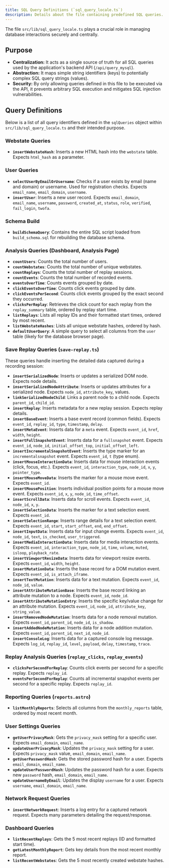```yaml
---
title: SQL Query Definitions (`sql_query_locale.ts`)
description: Details about the file containing predefined SQL queries.
---
```


The file `src/lib/sql_query_locale.ts` plays a crucial role in managing database interactions securely and centrally.

## Purpose

- **Centralization:** It acts as a single source of truth for all SQL queries used by the application's backend API (`/api/query_mysql`).
- **Abstraction:** It maps simple string identifiers (keys) to potentially complex SQL query strings (values).
- **Security:** By only allowing queries defined in this file to be executed via the API, it prevents arbitrary SQL execution and mitigates SQL injection vulnerabilities.

## Query Definitions

Below is a list of all query identifiers defined in the `sqlQueries` object within `src/lib/sql_query_locale.ts` and their intended purpose.

### Webstate Queries

- **`insertWebstateHash`**: Inserts a new HTML hash into the `webstate` table. Expects `html_hash` as a parameter.

### User Queries

- **`selectUserByEmailOrUsername`**: Checks if a user exists by email (name and domain) or username. Used for registration checks. Expects `email_name`, `email_domain`, `username`.
- **`insertUser`**: Inserts a new user record. Expects `email_domain`, `email_name`, `username`, `password`, `created_at`, `status`, `role`, `verified`, `fail_login`, `twofa`.

### Schema Build

- **`buildSchemaQuery`**: Contains the entire SQL script loaded from `build_schema.sql` for rebuilding the database schema.

### Analysis Queries (Dashboard, Analysis Page)

- **`countUsers`**: Counts the total number of users.
- **`countWebstates`**: Counts the total number of unique webstates.
- **`countReplays`**: Counts the total number of replay sessions.
- **`countEvents`**: Counts the total number of recorded events.
- **`eventsOverTime`**: Counts events grouped by date.
- **`clickEventsOverTime`**: Counts click events grouped by date.
- **`clickEventsPerSecond`**: Counts click events grouped by the exact second they occurred.
- **`clicksPerReplay`**: Retrieves the click count for each replay from the `replay_summary` table, ordered by replay start time.
- **`listReplays`**: Lists all replay IDs and their formatted start times, ordered by most recent.
- **`listWebstateHashes`**: Lists all unique webstate hashes, ordered by hash.
- **`defaultUserQuery`**: A simple query to select all columns from the `user` table (likely for the database browser page).

### Save Replay Queries (`save-replay.ts`)

These queries handle inserting the detailed data captured during a recording session:

- **`insertSerializedNode`**: Inserts or updates a serialized DOM node. Expects node details.
- **`insertSerializedNodeAttribute`**: Inserts or updates attributes for a serialized node. Expects `node_id`, `attribute_key`, values.
- **`linkSerializedNodeChild`**: Links a parent node to a child node. Expects `parent_id`, `child_id`.
- **`insertReplay`**: Inserts metadata for a new replay session. Expects replay details.
- **`insertBaseEvent`**: Inserts a base event record (common fields). Expects `event_id`, `replay_id`, `type`, `timestamp`, `delay`.
- **`insertMetaEvent`**: Inserts data for a `meta` event. Expects `event_id`, `href`, `width`, `height`.
- **`insertFullSnapshotEvent`**: Inserts data for a `fullsnapshot` event. Expects `event_id`, `node_id`, `initial_offset_top`, `initial_offset_left`.
- **`insertIncrementalSnapshotEvent`**: Inserts the type marker for an `incrementalsnapshot` event. Expects `event_id`, `t` (type enum).
- **`insertMouseInteractionData`**: Inserts data for mouse interaction events (click, focus, etc.). Expects `event_id`, `interaction_type`, `node_id`, `x`, `y`, `pointer_type`.
- **`insertMouseMoveData`**: Inserts the marker for a mouse move event. Expects `event_id`.
- **`insertMousePosition`**: Inserts individual position points for a mouse move event. Expects `event_id`, `x`, `y`, `node_id`, `time_offset`.
- **`insertScrollData`**: Inserts data for scroll events. Expects `event_id`, `node_id`, `x`, `y`.
- **`insertSelectionData`**: Inserts the marker for a text selection event. Expects `event_id`.
- **`insertSelectionRange`**: Inserts range details for a text selection event. Expects `event_id`, `start`, `start_offset`, `end`, `end_offset`.
- **`insertInputData`**: Inserts data for input change events. Expects `event_id`, `node_id`, `text`, `is_checked`, `user_triggered`.
- **`insertMediaInteractionData`**: Inserts data for media interaction events. Expects `event_id`, `interaction_type`, `node_id`, `time`, `volume`, `muted`, `isloop`, `playback_rate`.
- **`insertViewportResizeData`**: Inserts data for viewport resize events. Expects `event_id`, `width`, `height`.
- **`insertMutationData`**: Inserts the base record for a DOM mutation event. Expects `event_id`, `is_attach_iframe`.
- **`insertTextMutation`**: Inserts data for a text mutation. Expects `event_id`, `node_id`, `value`.
- **`insertAttributeMutationBase`**: Inserts the base record linking an attribute mutation to a node. Expects `event_id`, `node_id`.
- **`insertAttributeMutationEntry`**: Inserts the specific key/value change for an attribute mutation. Expects `event_id`, `node_id`, `attribute_key`, `string_value`.
- **`insertRemovedNodeMutation`**: Inserts data for a node removal mutation. Expects `event_id`, `parent_id`, `node_id`, `is_shadow`.
- **`insertAddedNodeMutation`**: Inserts data for a node addition mutation. Expects `event_id`, `parent_id`, `next_id`, `node_id`.
- **`insertConsoleLog`**: Inserts data for a captured console log message. Expects `log_id`, `replay_id`, `level`, `payload`, `delay`, `timestamp`, `trace`.

### Replay Analysis Queries (`replay_clicks`, `replay_events`)

- **`clicksPerSecondForReplay`**: Counts click events per second for a specific replay. Expects `replay_id`.
- **`eventsPerSecondForReplay`**: Counts all incremental snapshot events per second for a specific replay. Expects `replay_id`.

### Reporting Queries (`reports.astro`)

- **`listMonthlyReports`**: Selects all columns from the `monthly_reports` table, ordered by most recent month.

### User Settings Queries

- **`getUserPrivacyMask`**: Gets the `privacy_mask` setting for a specific user. Expects `email_domain`, `email_name`.
- **`updateUserPrivacyMask`**: Updates the `privacy_mask` setting for a user. Expects `privacy_mask` value, `email_domain`, `email_name`.
- **`getUserPasswordHash`**: Gets the stored password hash for a user. Expects `email_domain`, `email_name`.
- **`updateUserPasswordHash`**: Updates the password hash for a user. Expects new `password` hash, `email_domain`, `email_name`.
- **`updateUsernameByEmail`**: Updates the display `username` for a user. Expects `username`, `email_domain`, `email_name`.

### Network Request Queries

- **`insertNetworkRequest`**: Inserts a log entry for a captured network request. Expects many parameters detailing the request/response.

### Dashboard Queries

- **`listRecentReplays`**: Gets the 5 most recent replays (ID and formatted start time).
- **`getLatestMonthlyReport`**: Gets key details from the most recent monthly report.
- **`listRecentWebstates`**: Gets the 5 most recently created webstate hashes.